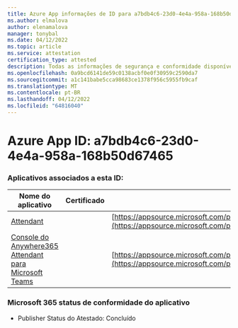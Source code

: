 ```yaml
---
title: Azure App informações de ID para a7bdb4c6-23d0-4e4a-958a-168b50d67465
ms.author: elmalova
author: elenamalova
manager: tonybal
ms.date: 04/12/2022
ms.topic: article
ms.service: attestation
certification_type: attested
description: Todas as informações de segurança e conformidade disponíveis para a7bdb4c6-23d0-4e4a-958a-168b50d67465.
ms.openlocfilehash: 0a9bcd6141de59c0138acbf0e0f30959c2590da7
ms.sourcegitcommit: a1c141babe5cca98683ce1378f956c5955fb9caf
ms.translationtype: MT
ms.contentlocale: pt-BR
ms.lasthandoff: 04/12/2022
ms.locfileid: "64816040"
---
```

# <a name="azure-app-id-a7bdb4c6-23d0-4e4a-958a-168b50d67465"></a>Azure App ID: a7bdb4c6-23d0-4e4a-958a-168b50d67465


### <a name="apps-associated-with-this-id"></a>Aplicativos associados a esta ID:
| **Nome do aplicativo** | **Certificado** | **Exibir no AppSource** |
|--------------|---------------|-----------------------|
| [Attendant](../forward/WA200003780.md) |  | [https://appsource.microsoft.com/product/office/WA200003780](https://appsource.microsoft.com/product/office/WA200003780) |
| [Console do Anywhere365 Attendant para Microsoft Teams](../forward/workstreampeople.attendantconsoleformsftteams.md) |  | [https://appsource.microsoft.com/product/office/workstreampeople.attendantconsoleformsftteams](https://appsource.microsoft.com/product/office/workstreampeople.attendantconsoleformsftteams) |

### <a name="microsoft-365-app-compliance-status"></a>Microsoft 365 status de conformidade do aplicativo
- Publisher Status do Atestado: Concluído
